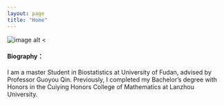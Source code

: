 ```yaml
---
layout: page
title: "Home"
---
```



![image alt <]("https://github.com/RZRuiZhang/RZRuiZhang.github.io/blob/master/rui.jpeg")


#### Biography：

I am a master Student in Biostatistics at University of Fudan, advised by Professor Guoyou Qin. Previously, I completed my Bachelor’s degree 
with Honors in the Cuiying Honors College of Mathematics at Lanzhou University. 

